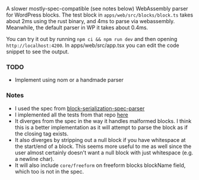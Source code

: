 A slower mostly-spec-compatible (see notes below) WebAssembly parser for WordPress blocks. The test block in `apps/web/src/blocks/block.ts` takes about 2ms using the rust binary, and 4ms to parse via webassembly. Meanwhile, the default parser in WP it takes about 0.4ms.

You can try it out by running `npm ci && npm run dev` and then opening `http://localhost:4200`. In apps/web/src/app.tsx you can edit the code snippet to see the output.

### TODO
- Implement using nom or a handmade parser

### Notes
- I used the spec from [block-serialization-spec-parser](https://github.com/WordPress/gutenberg/tree/trunk/packages/block-serialization-spec-parser)
- I implemented all the tests from that repo [here](https://github.com/KevinBatdorf/block-parser-wasm/blob/main/packages/parser/tests/parser.rs)
- It diverges from the spec in the way it handles malformed blocks. I think this is a better implementation as it will attempt to parse the block as if the closing tag exists.
- It also diverges by stripping out a null block if you have whitespace at the start/end of a block. This seems more useful to me as well since the user almost certainly doesn't want a null block with just whitespace (e.g. a newline char).
- It will also include `core/freeform` on freeform blocks blockName field, which too is not in the spec.
